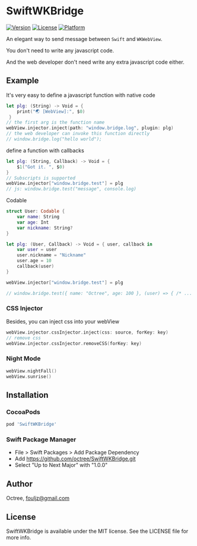 # SwiftWKBridge

[![Version](https://img.shields.io/cocoapods/v/SwiftWKBridge.svg?style=flat)](https://cocoapods.org/pods/SwiftWKBridge)
[![License](https://img.shields.io/cocoapods/l/SwiftWKBridge.svg?style=flat)](https://cocoapods.org/pods/SwiftWKBridge)
[![Platform](https://img.shields.io/cocoapods/p/SwiftWKBridge.svg?style=flat)](https://cocoapods.org/pods/SwiftWKBridge)



An elegant way to send message between `Swift` and `WKWebView`.

You don't need to write any javascript code.

And the web developer don't need write any extra javascript code either.

## Example



It's very easy to define a javascript function with native code

```swift
let plg: (String) -> Void = {
	print("🌏 [WebView]:", $0)
 }
// the first arg is the function name
webView.injector.inject(path: "window.bridge.log", plugin: plg)
// the web developer can invoke this function directly
// window.bridge.log("hello world");
```



define a function with callbacks

```swift
let plg: (String, Callback) -> Void = {
    $1("Got it. ", $0)
}
// Subscripts is supported
webView.injector["window.bridge.test"] = plg
// js: window.bridge.test("message", console.log)
```



Codable 

```Swift
struct User: Codable {
    var name: String
    var age: Int
    var nickname: String?
}

let plg: (User, Callback) -> Void = { user, callback in
    var user = user
    user.nickname = "Nickname"
    user.age = 10
    callback(user)
}

webView.injector["window.bridge.test"] = plg

// window.bridge.test({ name: "Octree", age: 100 }, (user) => { /* ... */ })
```





### CSS Injector

Besides, you can inject css into your webView

```swift
webView.injector.cssInjector.inject(css: source, forKey: key)
// remove css
webView.injector.cssInjector.removeCSS(forKey: key)
```



### Night Mode

```swift
webView.nightFall()
webView.sunrise()
```



## Installation

### CocoaPods

```ruby
pod 'SwiftWKBridge'
```

### Swift Package Manager
* File > Swift Packages > Add Package Dependency
* Add https://github.com/octree/SwiftWKBridge.git
* Select "Up to Next Major" with "1.0.0"

## Author

Octree, fouljz@gmail.com

## License

SwiftWKBridge is available under the MIT license. See the LICENSE file for more info.
